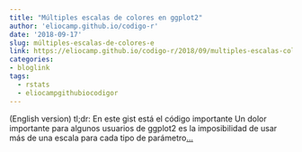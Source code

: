 ```yaml
---
title: "Múltiples escalas de colores en ggplot2"
author: 'eliocamp.github.io/codigo-r'
date: '2018-09-17'
slug: múltiples-escalas-de-colores-e
link: https://eliocamp.github.io/codigo-r/2018/09/multiples-escalas-colores-ggplot2/
categories:
- bloglink
tags:
  - rstats
  - eliocampgithubiocodigor
---
```


(English version) tl;dr: En este gist está el código importante Un dolor importante para algunos usuarios de ggplot2 es la imposibilidad de usar más de una escala para cada tipo de parámetro[... <i class="fas fa-external-link-alt"></i>](https://eliocamp.github.io/codigo-r/2018/09/multiples-escalas-colores-ggplot2/)

